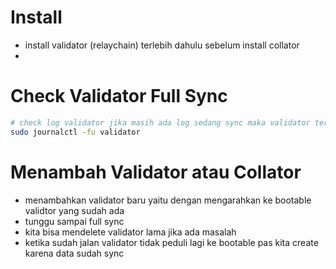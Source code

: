# Install
- install validator (relaychain) terlebih dahulu sebelum install collator
- 

# Check Validator Full Sync
```sh
# check log validator jika masih ada log sedang sync maka validator tersebut belumm full sync
sudo journalctl -fu validator

```

# Menambah Validator atau Collator
- menambahkan validator baru yaitu dengan mengarahkan ke bootable validtor yang sudah ada
- tunggu sampai full sync
- kita bisa mendelete validator lama jika ada masalah
- ketika sudah jalan validator tidak peduli lagi ke bootable pas kita create karena data sudah sync

